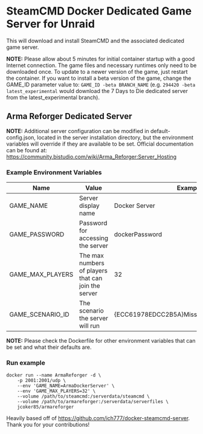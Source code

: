# SteamCMD Docker Dedicated Game Server for Unraid
This will download and install SteamCMD and the associated dedicated game server.

**NOTE:** Please allow about 5 minutes for initial container startup with a good Internet connection. The game files and necessary runtimes only need to be downloaded once. 
To update to a newer version of the game, just restart the container. If you want to install a beta version of the game, change the GAME_ID parameter value to: 
```GAME_ID -beta BRANCH_NAME``` (e.g. ```294420 -beta latest_experimental``` would download the 7 Days to Die dedicated server from the latest_experimental branch).

## Arma Reforger Dedicated Server

**NOTE:** Additional server configuration can be modified in default-config.json, located in the server installation directory, but the environment variables will override
if they are available to be set. Official documentation can be found at: https://community.bistudio.com/wiki/Arma_Reforger:Server_Hosting

### Example Environment Variables 
| Name             | Value                                               | Example                                         |
|------------------|-----------------------------------------------------|-------------------------------------------------|
| GAME_NAME        | Server display name                                 | Docker Server                                   |
| GAME_PASSWORD    | Password for accessing the server                   | dockerPassword                                  |
| GAME_MAX_PLAYERS | The max numbers of players that can join the server | 32                                              |
| GAME_SCENARIO_ID | The scenario the server will run                    | {ECC61978EDCC2B5A}Missions/23_Campaign.conf                                                |

**NOTE:** Please check the Dockerfile for other environment variables that can be set and what their defaults are. 

### Run example
```
docker run --name ArmaReforger -d \
	-p 2001:2001/udp \
	--env 'GAME_NAME=ArmaDockerServer' \
	--env 'GAME_MAX_PLAYERS=32' \
	--volume /path/to/steamcmd:/serverdata/steamcmd \
	--volume /path/to/armareforger:/serverdata/serverfiles \
	jcoker85/armareforger
```

Heavily based off of https://github.com/ich777/docker-steamcmd-server. Thank you for your contributions!